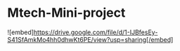 # Mtech-Mini-project
![embed]https://drive.google.com/file/d/1-IJBfesEy-S41SfAmkMo4hh0dhwKt6PE/view?usp=sharing[/embed]
